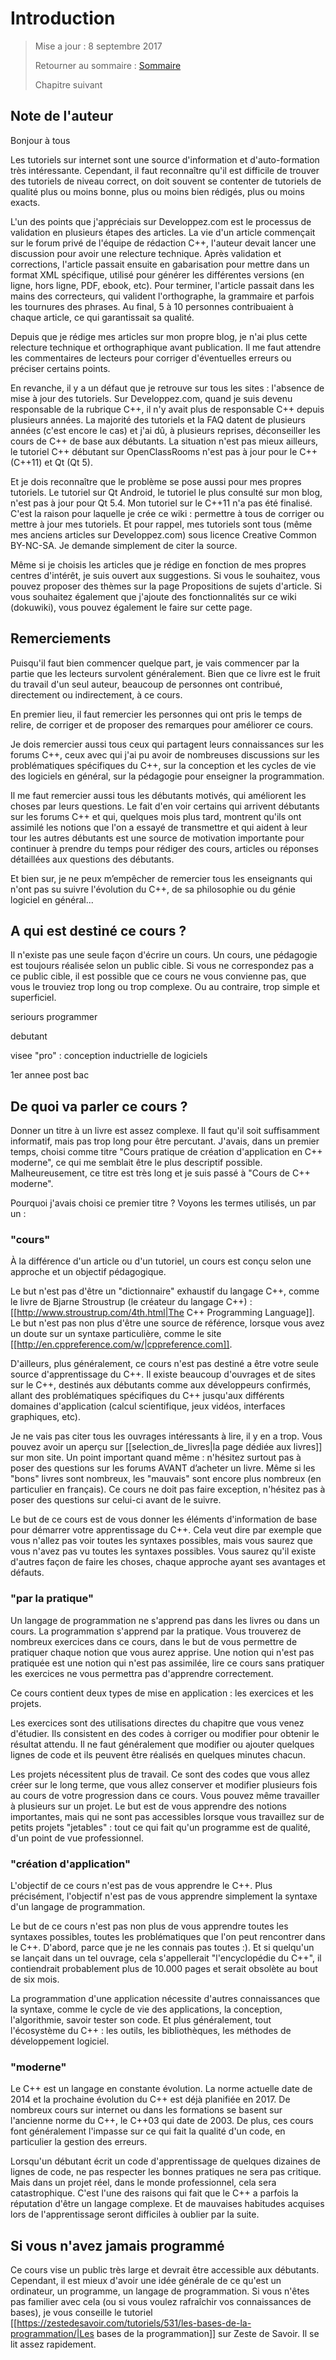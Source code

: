# Introduction

> Mise a jour : 8 septembre 2017
>
> Retourner au sommaire : [Sommaire](../index.md)
>
> Chapitre suivant

## Note de l'auteur

Bonjour à tous

Les tutoriels sur internet sont une source d'information et d'auto-formation très intéressante. Cependant, il 
faut reconnaître qu'il est difficile de trouver des tutoriels de niveau correct, on doit souvent se contenter 
de tutoriels de qualité plus ou moins bonne, plus ou moins bien rédigés, plus ou moins exacts.

L'un des points que j'appréciais sur Developpez.com est le processus de validation en plusieurs étapes des articles. 
La vie d'un article commençait sur le forum privé de l'équipe de rédaction C++, l'auteur devait lancer une discussion 
pour avoir une relecture technique. Après validation et corrections, l'article passait ensuite en gabarisation pour 
mettre dans un format XML spécifique, utilisé pour générer les différentes versions (en ligne, hors ligne, PDF, ebook, 
etc). Pour terminer, l'article passait dans les mains des correcteurs, qui valident l'orthographe, la grammaire et 
parfois les tournures des phrases. Au final, 5 à 10 personnes contribuaient à chaque article, ce qui garantissait sa qualité.

Depuis que je rédige mes articles sur mon propre blog, je n'ai plus cette relecture technique et orthographique 
avant publication. Il me faut attendre les commentaires de lecteurs pour corriger d'éventuelles erreurs ou préciser 
certains points.

En revanche, il y a un défaut que je retrouve sur tous les sites : l'absence de mise à jour des tutoriels. Sur 
Developpez.com, quand je suis devenu responsable de la rubrique C++, il n'y avait plus de responsable C++ depuis 
plusieurs années. La majorité des tutoriels et la FAQ datent de plusieurs années (c'est encore le cas) et j'ai dû, 
à plusieurs reprises, déconseiller les cours de C++ de base aux débutants. La situation n'est pas mieux ailleurs, 
le tutoriel C++ débutant sur OpenClassRooms n'est pas à jour pour le C++ (C++11) et Qt (Qt 5).

Et je dois reconnaître que le problème se pose aussi pour mes propres tutoriels. Le tutoriel sur Qt Android, le 
tutoriel le plus consulté sur mon blog, n'est pas à jour pour Qt 5.4. Mon tutoriel sur le C++11 n'a pas été finalisé.
C'est la raison pour laquelle je crée ce wiki : permettre à tous de corriger ou mettre à jour mes tutoriels. Et pour 
rappel, mes tutoriels sont tous (même mes anciens articles sur Developpez.com) sous licence Creative Common BY-NC-SA. 
Je demande simplement de citer la source.

Même si je choisis les articles que je rédige en fonction de mes propres centres d'intérêt, je suis ouvert aux 
suggestions. Si vous le souhaitez, vous pouvez proposer des thèmes sur la page Propositions de sujets d'article. 
Si vous souhaitez également que j'ajoute des fonctionnalités sur ce wiki (dokuwiki), vous pouvez également le 
faire sur cette page.

## Remerciements

Puisqu'il faut bien commencer quelque part, je vais commencer par la partie que les lecteurs survolent généralement. 
Bien que ce livre est le fruit du travail d'un seul auteur, beaucoup de personnes ont contribué, directement ou 
indirectement, à ce cours.

En premier lieu, il faut remercier les personnes qui ont pris le temps de relire, de corriger et de proposer des 
remarques pour améliorer ce cours.

Je dois remercier aussi tous ceux qui partagent leurs connaissances sur les forums C++, ceux avec qui j'ai pu avoir 
de nombreuses discussions sur les problématiques spécifiques du C++, sur la conception et les cycles de vie des 
logiciels en général, sur la pédagogie pour enseigner la programmation.

Il me faut remercier aussi tous les débutants motivés, qui améliorent les choses par leurs questions. Le fait d'en 
voir certains qui arrivent débutants sur les forums C++ et qui, quelques mois plus tard, montrent qu'ils ont assimilé 
les notions que l'on a essayé de transmettre et qui aident à leur tour les autres débutants est une source de motivation 
importante pour continuer à prendre du temps pour rédiger des cours, articles ou réponses détaillées aux questions des 
débutants.

Et bien sur, je ne peux m’empêcher de remercier tous les enseignants qui n'ont pas su suivre l'évolution du C++, de sa 
philosophie ou du génie logiciel en général...

## A qui est destiné ce cours ?

Il n'existe pas une seule façon d'écrire un cours. Un cours, une pédagogie est toujours réalisée selon
un public cible. Si vous ne correspondez pas a ce public cible, il est possible que ce cours ne vous convienne 
pas, que vous le trouviez trop long ou trop complexe. Ou au contraire, trop simple et superficiel.


seriours programmer

debutant

visee "pro" : conception inductrielle de logiciels

1er annee post bac

## De quoi va parler ce cours ?

Donner un titre à un livre est assez complexe. Il faut qu'il soit suffisamment informatif, mais pas trop 
long pour être percutant. J'avais, dans un premier temps, choisi comme titre "Cours pratique de création 
d'application en C++ moderne", ce qui me semblait être le plus descriptif possible. Malheureusement, ce titre 
est très long et je suis passé à "Cours de C++ moderne".

Pourquoi j'avais choisi ce premier titre ? Voyons les termes utilisés, un par un :

### "cours"

À la différence d'un article ou d'un tutoriel, un cours est conçu selon une approche et un objectif pédagogique. 

Le but n'est pas d'être un "dictionnaire" exhaustif du langage C++, comme le livre de Bjarne Stroustrup 
(le créateur du langage C++) : [[http://www.stroustrup.com/4th.html|The C++ Programming Language]]. Le but 
n'est pas non plus d'être une source de référence, lorsque vous avez un doute sur un syntaxe particulière, 
comme le site [[http://en.cppreference.com/w/|cppreference.com]].

D'ailleurs, plus généralement, ce cours n'est pas destiné a être votre seule source d'apprentissage du C++. 
Il existe beaucoup d'ouvrages et de sites sur le C++, destinés aux débutants comme aux développeurs confirmés, 
allant des problématiques spécifiques du C++ jusqu'aux différents domaines d'application (calcul scientifique, 
jeux vidéos, interfaces graphiques, etc).

Je ne vais pas citer tous les ouvrages intéressants à lire, il y en a trop. Vous pouvez avoir un aperçu sur 
[[selection_de_livres|la page dédiée aux livres]] sur mon site. Un point important quand même : n'hésitez 
surtout pas à poser des questions sur les forums AVANT d’acheter un livre. Même si les "bons" livres sont 
nombreux, les "mauvais" sont encore plus nombreux (en particulier en français). Ce cours ne doit pas faire 
exception, n'hésitez pas à poser des questions sur celui-ci avant de le suivre.

Le but de ce cours est de vous donner les éléments d'information de base pour démarrer votre apprentissage 
du C++. Cela veut dire par exemple que vous n'allez pas voir toutes les syntaxes possibles, mais vous saurez
que vous n'avez pas vu toutes les syntaxes possibles. Vous saurez qu'il existe d'autres façon de faire les choses, 
chaque approche ayant ses avantages et défauts.

### "par la pratique"

Un langage de programmation ne s'apprend pas dans les livres ou dans un cours. La programmation s'apprend par 
la pratique. Vous trouverez de nombreux exercices dans ce cours, dans le but de vous permettre de pratiquer 
chaque notion que vous aurez apprise. Une notion qui n'est pas pratiquée est une notion qui n'est pas assimilée, 
lire ce cours sans pratiquer les exercices ne vous permettra pas d'apprendre correctement.

Ce cours contient deux types de mise en application : les exercices et les projets. 

Les exercices sont des utilisations directes du chapitre que vous venez d'étudier. Ils consistent en des codes à 
corriger ou modifier pour obtenir le résultat attendu. Il ne faut généralement que modifier ou ajouter quelques 
lignes de code et ils peuvent être réalisés en quelques minutes chacun.

Les projets nécessitent plus de travail. Ce sont des codes que vous allez créer sur le long terme, que vous allez 
conserver et modifier plusieurs fois au cours de votre progression dans ce cours. Vous pouvez même travailler à 
plusieurs sur un projet. Le but est de vous apprendre des notions importantes, mais qui ne sont pas accessibles 
lorsque vous travaillez sur de petits projets "jetables" : tout ce qui fait qu'un programme est de qualité, d'un 
point de vue professionnel.

### "création d'application"

L'objectif de ce cours n'est pas de vous apprendre le C++. Plus précisément, l'objectif n'est pas de vous apprendre 
simplement la syntaxe d'un langage de programmation.

Le but de ce cours n'est pas non plus de vous apprendre toutes les syntaxes possibles, toutes les problématiques 
que l'on peut rencontrer dans le C++. D'abord, parce que je ne les connais pas toutes :). Et si quelqu'un se lançait 
dans un tel ouvrage, cela s'appellerait "l'encyclopédie du C++", il contiendrait probablement plus de 10.000 pages 
et serait obsolète au bout de six mois.

La programmation d'une application nécessite d'autres connaissances que la syntaxe, comme le cycle de vie des 
applications, la conception, l'algorithmie, savoir tester son code. Et plus généralement, tout l'écosystème du C++ : 
les outils, les bibliothèques, les méthodes de développement logiciel.

### "moderne"

Le C++ est un langage en constante évolution. La norme actuelle date de 2014 et la prochaine évolution du C++ est 
déjà planifiée en 2017. De nombreux cours sur internet ou dans les formations se basent sur l'ancienne norme du 
C++, le C++03 qui date de 2003. De plus, ces cours font généralement l'impasse sur ce qui fait la qualité d'un 
code, en particulier la gestion des erreurs.

Lorsqu'un débutant écrit un code d'apprentissage de quelques dizaines de lignes de code, ne pas respecter les 
bonnes pratiques ne sera pas critique. Mais dans un projet réel, dans le monde professionnel, cela sera catastrophique. 
C'est l'une des raisons qui fait que le C++ a parfois la réputation d'être un langage complexe. Et de mauvaises 
habitudes acquises lors de l'apprentissage seront difficiles à oublier par la suite.

## Si vous n'avez jamais programmé

Ce cours vise un public très large et devrait être accessible aux débutants. Cependant, il est mieux d'avoir une 
idée générale de ce qu'est un ordinateur, un programme, un langage de programmation. Si vous n'êtes pas familier 
avec cela (ou si vous voulez rafraîchir vos connaissances de bases), je vous conseille le tutoriel 
[[https://zestedesavoir.com/tutoriels/531/les-bases-de-la-programmation/|Les bases de la programmation]] sur 
Zeste de Savoir. Il se lit assez rapidement.
